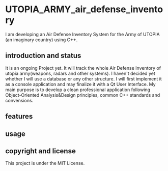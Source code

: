 # UTOPIA_ARMY_air_defense_inventory
I am developing an Air Defense Inventory System for the Army of UTOPIA (an imaginary country) using C++.

## introduction and status
It is an ongoing Project yet. It will track the whole Air Defense Inventory of utopia army(weapons, radars and other systems).
I haven't decided yet whether I will use a database or any other structure. I will first implement it
as a console application and may finalize it with a Qt User Interface.
My main purpose is to develop a clean professional application following Object-Oriented Analysis&Design principles, common C++ standards and convensions.

## features

## usage

## copyright and license
This project is under the MIT License.

